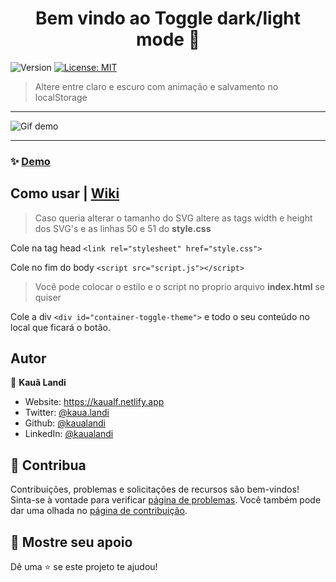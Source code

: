 <h1 align="center">Bem vindo ao Toggle dark/light mode 👋</h1>
<p>
  <img alt="Version" src="https://img.shields.io/badge/version-1.0-blue.svg?cacheSeconds=2592000" />
  <a href="#" target="_blank">
    <img alt="License: MIT" src="https://img.shields.io/badge/License-MIT-yellow.svg" />
  </a>
</p>

> Altere entre claro e escuro com animação e salvamento no localStorage
---

<img alt="Gif demo" src="https://kaualandi.github.io/toggle_dark-light_mode/exemple.webm" />

---

### ✨ [Demo](https://kaualandi.github.io/toggle_dark-light_mode/)

## Como usar | [Wiki](https://github.com/kaualandi/toggle_dark-light_mode/wiki)

> Caso queria alterar o tamanho do SVG altere as tags width e height dos SVG's e as linhas 50 e 51 do __style.css__

Cole na tag head
```<link rel="stylesheet" href="style.css">```

Cole no fim do body
```<script src="script.js"></script>```

> Você pode colocar o estilo e o script no proprio arquivo __index.html__ se quiser

Cole a div ```<div id="container-toggle-theme">``` e todo o seu conteúdo no local que ficará o botão.

## Autor

👤 **Kauã Landi**

* Website: https://kaualf.netlify.app
* Twitter: [@kaua.landi](https://www.instagram.com/kaua.landi)
* Github: [@kaualandi](https://github.com/kaualandi)
* LinkedIn: [@kaualandi](https://linkedin.com/in/kaualandi)

## 🤝 Contribua

Contribuições, problemas e solicitações de recursos são bem-vindos!<br />Sinta-se à vontade para verificar [página de problemas](https://github.com/kaualandi/toggle_dark-light_mode/issues). Você também pode dar uma olhada no [página de contribuição](https://github.com/kaualandi/toggle_dark-light_mode/pulls).

## 🥰 Mostre seu apoio

Dê uma ⭐️ se este projeto te ajudou!